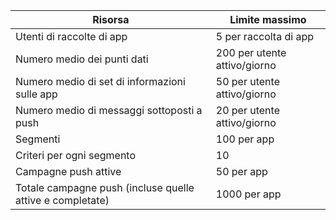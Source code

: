 | Risorsa | Limite massimo |
| --- | --- |
| Utenti di raccolte di app |5 per raccolta di app |
| Numero medio dei punti dati |200 per utente attivo/giorno |
| Numero medio di set di informazioni sulle app |50 per utente attivo/giorno |
| Numero medio di messaggi sottoposti a push |20 per utente attivo/giorno |
| Segmenti |100 per app |
| Criteri per ogni segmento |10 |
| Campagne push attive |50 per app |
| Totale campagne push (incluse quelle attive e completate) |1000 per app |



<!--HONumber=Nov16_HO3-->


